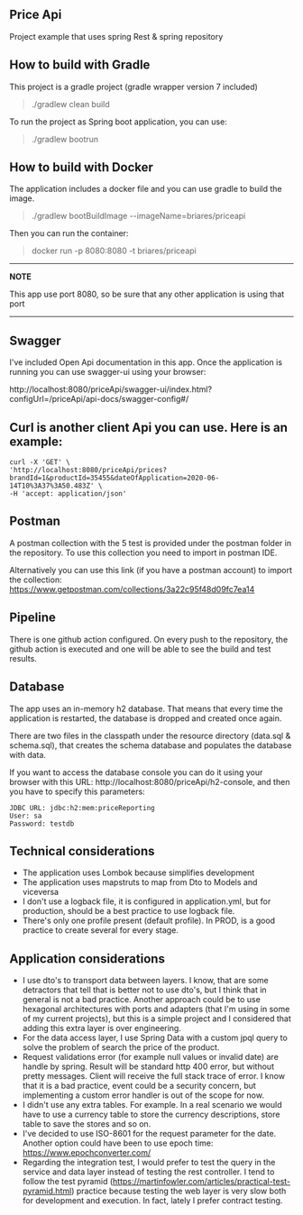 ## Price Api

Project example that uses spring Rest & spring repository

## How to build with Gradle

This project is a gradle project (gradle wrapper version 7 included)

> ./gradlew clean build

To run the project as Spring boot application, you can use:

> ./gradlew bootrun

## How to build with Docker

The application includes a docker file and you can use gradle to build the image.

> ./gradlew bootBuildImage --imageName=briares/priceapi

Then you can run the container:

> docker run -p 8080:8080 -t briares/priceapi
  
---
**NOTE**

This app use port 8080, so be sure that any other application is using that port

---

## Swagger

I've included Open Api documentation in this app. Once the application is running you can use swagger-ui using your browser: 

http://localhost:8080/priceApi/swagger-ui/index.html?configUrl=/priceApi/api-docs/swagger-config#/

## Curl is another client Api you can use. Here is an example: 
```
curl -X 'GET' \
'http://localhost:8080/priceApi/prices?brandId=1&productId=35455&dateOfApplication=2020-06-14T10%3A37%3A50.483Z' \
-H 'accept: application/json'
```

## Postman

A postman collection with the 5 test is provided under the postman folder in the repository. To use this collection
you need to import in postman IDE.

Alternatively you can use this link (if you have a postman account) to import the collection:
https://www.getpostman.com/collections/3a22c95f48d09fc7ea14

## Pipeline

There is one github action configured. On every push to the repository, the github action is executed and one will be able 
to see the build and test results.

## Database

The app uses an in-memory h2 database. That means that every time the application is restarted, the database is dropped and created once again.

There are two files in the classpath under the resource directory (data.sql & schema.sql), that creates the schema
database and populates the database with data.

If you want to access the database console you can do it using your browser with this URL: http://localhost:8080/priceApi/h2-console,
and then you have to specify this parameters:

```
JDBC URL: jdbc:h2:mem:priceReporting
User: sa
Password: testdb
```

## Technical considerations
* The application uses Lombok because simplifies development
* The application uses mapstruts to map from Dto to Models and viceversa
* I don't use a logback file, it is configured in application.yml, but for 
  production, should be a best practice to use logback file.
* There's only one profile present (default profile). In PROD, is a good practice to create
  several for every stage.

## Application considerations
* I use dto's to transport data between layers. I know, that are some detractors 
  that tell that is better not to use dto's, but I think that in general is not
  a bad practice. Another approach could be to use hexagonal architectures with ports and
  adapters (that I'm using in some of my current projects), but this is a simple
  project and I considered that adding this extra layer is over engineering.
* For the data access layer, I use Spring Data with a custom jpql query to solve the problem 
  of search the price of the product.
* Request validations error (for example null values or invalid date) are handle by spring. Result will be
  standard http 400 error, but without pretty messages. Client will receive the full stack trace of error. 
  I know that it is a bad practice, event could be a security concern, but implementing a custom error handler
  is out of the scope for now.
* I didn't use any extra tables. For example. In a real scenario we would have to use a currency table to store
  the currency descriptions, store table to save the stores and so on.
* I've decided to use ISO-8601 for the request parameter for the date. Another option could have been to 
  use epoch time: https://www.epochconverter.com/
* Regarding the integration test, I would prefer to test the query in the service and data layer instead
  of testing the rest controller.  I tend to follow the test pyramid (https://martinfowler.com/articles/practical-test-pyramid.html) 
  practice because testing the web layer is very slow both for development and execution. In fact, lately I 
  prefer contract testing.
  


